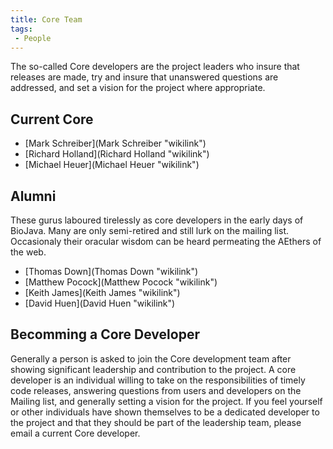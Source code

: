 ```yaml
---
title: Core Team
tags:
 - People
---
```


The so-called Core developers are the project leaders who insure that
releases are made, try and insure that unanswered questions are
addressed, and set a vision for the project where appropriate.

Current Core
------------

-   [Mark Schreiber](Mark Schreiber "wikilink")
-   [Richard Holland](Richard Holland "wikilink")
-   [Michael Heuer](Michael Heuer "wikilink")

Alumni
------

These gurus laboured tirelessly as core developers in the early days of
BioJava. Many are only semi-retired and still lurk on the mailing list.
Occasionaly their oracular wisdom can be heard permeating the AEthers of
the web.

-   [Thomas Down](Thomas Down "wikilink")
-   [Matthew Pocock](Matthew Pocock "wikilink")
-   [Keith James](Keith James "wikilink")
-   [David Huen](David Huen "wikilink")

Becomming a Core Developer
--------------------------

Generally a person is asked to join the Core development team after
showing significant leadership and contribution to the project. A core
developer is an individual willing to take on the responsibilities of
timely code releases, answering questions from users and developers on
the Mailing list, and generally setting a vision for the project. If you
feel yourself or other individuals have shown themselves to be a
dedicated developer to the project and that they should be part of the
leadership team, please email a current Core developer.
